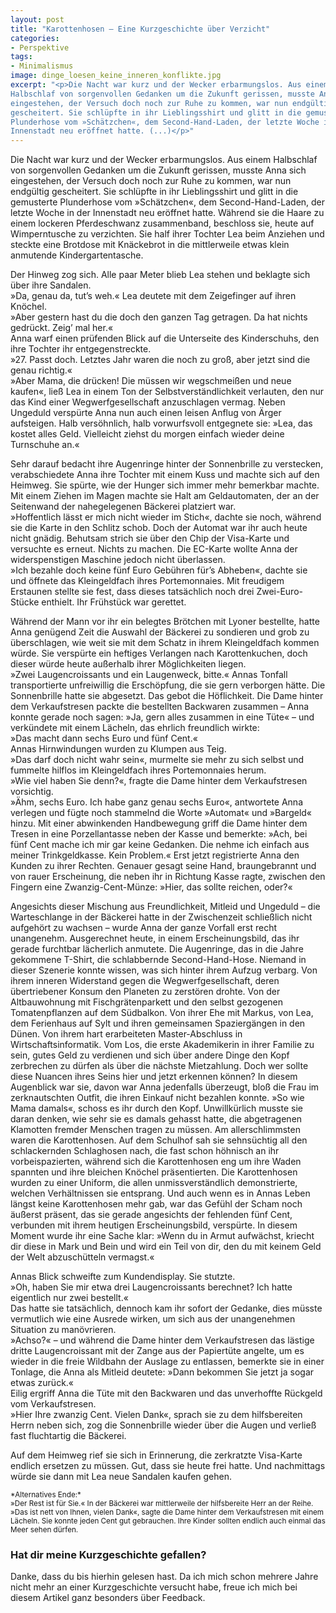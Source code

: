 ```yaml
---
layout: post
title: "Karottenhosen – Eine Kurzgeschichte über Verzicht"
categories:
- Perspektive
tags:
- Minimalismus
image: dinge_loesen_keine_inneren_konflikte.jpg
excerpt: "<p>Die Nacht war kurz und der Wecker erbarmungslos. Aus einem
Halbschlaf von sorgenvollen Gedanken um die Zukunft gerissen, musste Anna sich
eingestehen, der Versuch doch noch zur Ruhe zu kommen, war nun endgültig
gescheitert. Sie schlüpfte in ihr Lieblingsshirt und glitt in die gemusterte
Plunderhose vom »Schätzchen«, dem Second-Hand-Laden, der letzte Woche in der
Innenstadt neu eröffnet hatte. (...)</p>"
---
```


Die Nacht war kurz und der Wecker erbarmungslos. Aus einem Halbschlaf von
sorgenvollen Gedanken um die Zukunft gerissen, musste Anna sich eingestehen, der
Versuch doch noch zur Ruhe zu kommen, war nun endgültig gescheitert. Sie
schlüpfte in ihr Lieblingsshirt und glitt in die gemusterte Plunderhose vom
»Schätzchen«, dem Second-Hand-Laden, der letzte Woche in der Innenstadt neu
eröffnet hatte. Während sie die Haare zu einem lockeren Pferdeschwanz
zusammenband, beschloss sie, heute auf Wimperntusche zu verzichten. Sie half
ihrer Tochter Lea beim Anziehen und steckte eine Brotdose mit Knäckebrot in die
mittlerweile etwas klein anmutende Kindergartentasche.

Der Hinweg zog sich. Alle paar Meter blieb Lea stehen und beklagte sich über
ihre Sandalen.<br/>
»Da, genau da, tut’s weh.« Lea deutete mit dem Zeigefinger auf ihren Knöchel.<br/>
»Aber gestern hast du die doch den ganzen Tag getragen. Da hat nichts gedrückt.
Zeig’ mal her.«<br/>
Anna warf einen prüfenden Blick auf die Unterseite des Kinderschuhs, den ihre
Tochter ihr entgegenstreckte.<br/>
»27. Passt doch. Letztes Jahr waren die noch zu groß, aber jetzt sind die genau
richtig.«<br/>
»Aber Mama, die drücken! Die müssen wir wegschmeißen und neue kaufen«, ließ Lea
in einem Ton der Selbstverständlichkeit verlauten, den nur das Kind einer
Wegwerfgesellschaft anzuschlagen vermag. Neben Ungeduld verspürte Anna nun auch
einen leisen Anflug von Ärger aufsteigen. Halb versöhnlich, halb vorwurfsvoll
entgegnete sie: »Lea, das kostet alles Geld. Vielleicht ziehst du morgen einfach
wieder deine Turnschuhe an.«

Sehr darauf bedacht ihre Augenringe hinter der Sonnenbrille zu verstecken,
verabschiedete Anna ihre Tochter mit einem Kuss und machte sich auf den Heimweg.
Sie spürte, wie der Hunger sich immer mehr bemerkbar machte. Mit einem Ziehen im
Magen machte sie Halt am Geldautomaten, der an der Seitenwand der nahegelegenen
Bäckerei platziert war.<br/>
»Hoffentlich lässt er mich nicht wieder im Stich«, dachte sie noch, während sie
die Karte in den Schlitz schob. Doch der Automat war ihr auch heute nicht
gnädig. Behutsam strich sie über den Chip der Visa-Karte und versuchte es
erneut. Nichts zu machen. Die EC-Karte wollte Anna der widerspenstigen Maschine
jedoch nicht überlassen.<br/>
»Ich bezahle doch keine fünf Euro Gebühren für’s Abheben«, dachte sie und
öffnete das Kleingeldfach ihres Portemonnaies. Mit freudigem Erstaunen stellte
sie fest, dass dieses tatsächlich noch drei Zwei-Euro-Stücke enthielt. Ihr
Frühstück war gerettet.

Während der Mann vor ihr ein belegtes Brötchen mit Lyoner bestellte, hatte Anna
genügend Zeit die Auswahl der Bäckerei zu sondieren und grob zu überschlagen,
wie weit sie mit dem Schatz in ihrem Kleingeldfach kommen würde. Sie verspürte
ein heftiges Verlangen nach Karottenkuchen, doch dieser würde heute außerhalb
ihrer Möglichkeiten liegen.<br/>
»Zwei Laugencroissants und ein Laugenweck, bitte.« Annas Tonfall transportierte
unfreiwillig die Erschöpfung, die sie gern verborgen hätte. Die Sonnenbrille
hatte sie abgesetzt. Das gebot die Höflichkeit. Die Dame hinter dem
Verkaufstresen packte die bestellten Backwaren zusammen – Anna konnte gerade
noch sagen: »Ja, gern alles zusammen in eine Tüte« – und verkündete mit einem
Lächeln, das ehrlich freundlich wirkte:<br/>
»Das macht dann sechs Euro und fünf Cent.«<br/>
Annas Hirnwindungen wurden zu Klumpen aus Teig.<br/>
»Das darf doch nicht wahr sein«, murmelte sie mehr zu sich selbst und fummelte
hilflos im Kleingeldfach ihres Portemonnaies herum.<br/>
»Wie viel haben Sie denn?«, fragte die Dame hinter dem Verkaufstresen
vorsichtig.<br/>
»Ähm, sechs Euro. Ich habe ganz genau sechs Euro«, antwortete Anna verlegen und
fügte noch stammelnd die Worte »Automat« und »Bargeld« hinzu. Mit einer
abwinkenden Handbewegung griff die Dame hinter dem Tresen in eine Porzellantasse
neben der Kasse und bemerkte: »Ach, bei fünf Cent mache ich mir gar keine
Gedanken. Die nehme ich einfach aus meiner Trinkgeldkasse. Kein Problem.« Erst
jetzt registrierte Anna den Kunden zu ihrer Rechten. Genauer gesagt seine Hand,
braungebrannt und von rauer Erscheinung, die neben ihr in Richtung Kasse ragte,
zwischen den Fingern eine Zwanzig-Cent-Münze: »Hier, das sollte reichen, oder?«

Angesichts dieser Mischung aus Freundlichkeit, Mitleid und Ungeduld – die
Warteschlange in der Bäckerei hatte in der Zwischenzeit schließlich nicht
aufgehört zu wachsen – wurde Anna der ganze Vorfall erst recht unangenehm.
Ausgerechnet heute, in einem Erscheinungsbild, das ihr gerade furchtbar
lächerlich anmutete. Die Augenringe, das in die Jahre gekommene T-Shirt, die
schlabbernde Second-Hand-Hose. Niemand in dieser Szenerie konnte wissen, was
sich hinter ihrem Aufzug verbarg. Von ihrem inneren Widerstand gegen die
Wegwerfgesellschaft, deren übertriebener Konsum den Planeten zu zerstören
drohte. Von der Altbauwohnung mit Fischgrätenparkett und den selbst gezogenen
Tomatenpflanzen auf dem Südbalkon. Von ihrer Ehe mit Markus, von Lea, dem
Ferienhaus auf Sylt und ihren gemeinsamen Spaziergängen in den Dünen. Von ihrem
hart erarbeiteten Master-Abschluss in Wirtschaftsinformatik. Vom Los, die erste
Akademikerin in ihrer Familie zu sein, gutes Geld zu verdienen und sich über
andere Dinge den Kopf zerbrechen zu dürfen als über die nächste Mietzahlung.
Doch wer sollte diese Nuancen ihres Seins hier und jetzt erkennen können?
In diesem Augenblick war sie, davon war Anna jedenfalls überzeugt, bloß die Frau
im zerknautschten Outfit, die ihren Einkauf nicht bezahlen konnte. »So wie Mama
damals«, schoss es ihr durch den Kopf. Unwillkürlich musste sie daran denken,
wie sehr sie es damals gehasst hatte, die abgetragenen Klamotten fremder
Menschen tragen zu müssen. Am allerschlimmsten waren die Karottenhosen. Auf dem
Schulhof sah sie sehnsüchtig all den schlackernden Schlaghosen nach, die fast
schon höhnisch an ihr vorbeispazierten, während sich die Karottenhosen eng um
ihre Waden spannten und ihre bleichen Knöchel präsentierten. Die Karottenhosen
wurden zu einer Uniform, die allen unmissverständlich demonstrierte, welchen
Verhältnissen sie entsprang. Und auch wenn es in Annas Leben längst keine
Karottenhosen mehr gab, war das Gefühl der Scham noch äußerst präsent, das sie
gerade angesichts der fehlenden fünf Cent, verbunden mit ihrem heutigen
Erscheinungsbild, verspürte. In diesem Moment wurde ihr eine Sache klar:
»Wenn du in Armut aufwächst, kriecht dir diese in Mark und Bein und wird ein
Teil von dir, den du mit keinem Geld der Welt abzuschütteln vermagst.«

Annas Blick schweifte zum Kundendisplay. Sie stutzte.<br/>
»Oh, haben Sie mir etwa drei Laugencroissants berechnet? Ich hatte eigentlich
nur zwei bestellt.«<br/>
Das hatte sie tatsächlich, dennoch kam ihr sofort der Gedanke, dies müsste
vermutlich wie eine Ausrede wirken, um sich aus der unangenehmen Situation zu
manövrieren.<br/>
»Achso?« – und während die Dame hinter dem Verkaufstresen das lästige dritte
Laugencroissant mit der Zange aus der Papiertüte angelte, um es wieder in die
freie Wildbahn der Auslage zu entlassen, bemerkte sie in einer Tonlage, die Anna
als Mitleid deutete: »Dann bekommen Sie jetzt ja sogar etwas zurück.«<br/>
Eilig ergriff Anna die Tüte mit den Backwaren und das unverhoffte Rückgeld
vom Verkaufstresen.<br/>
»Hier Ihre zwanzig Cent. Vielen Dank«, sprach sie zu dem hilfsbereiten Herrn
neben sich, zog die Sonnenbrille wieder über die Augen und verließ fast
fluchtartig die Bäckerei.

Auf dem Heimweg rief sie sich in Erinnerung, die zerkratzte Visa-Karte endlich
ersetzen zu müssen. Gut, dass sie heute frei hatte. Und nachmittags würde sie
dann mit Lea neue Sandalen kaufen gehen.

<small>
*Alternatives Ende:*<br/>
»Der Rest ist für Sie.« In der Bäckerei war mittlerweile der hilfsbereite Herr
an der Reihe.<br/>
»Das ist nett von Ihnen, vielen Dank«, sagte die Dame hinter dem Verkaufstresen
mit einem Lächeln. Sie konnte jeden Cent gut gebrauchen. Ihre Kinder sollten
endlich auch einmal das Meer sehen dürfen.
</small>

### Hat dir meine Kurzgeschichte gefallen?

Danke, dass du bis hierhin gelesen hast. Da ich mich schon mehrere Jahre nicht
mehr an einer Kurzgeschichte versucht habe, freue ich mich bei diesem Artikel
ganz besonders über Feedback.
